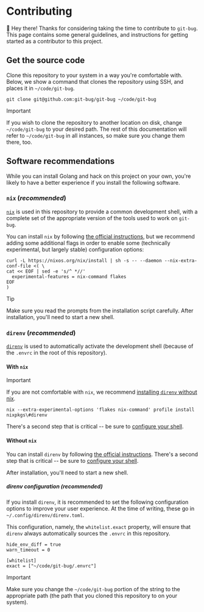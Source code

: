 # Contributing

:wave: Hey there! Thanks for considering taking the time to contribute to
`git-bug`. This page contains some general guidelines, and instructions for
getting started as a contributor to this project.

## Get the source code

Clone this repository to your system in a way you're comfortable with. Below, we
show a command that clones the repository using SSH, and places
it in `~/code/git-bug`.

```
git clone git@github.com:git-bug/git-bug ~/code/git-bug
```

> [!IMPORTANT]
> If you wish to clone the repository to another location on disk, change
> `~/code/git-bug` to your desired path. The rest of this documentation will
> refer to `~/code/git-bug` in all instances, so make sure you change them
> there, too.

## Software recommendations

While you can install Golang and hack on this project on your own, you're likely
to have a better experience if you install the following software.

### <a name="install-nix"></a> `nix` (_recommended_)

[`nix`][install/nix] is used in this repository to provide a common development
shell, with a complete set of the appropriate version of the tools used to work
on `git-bug`.

You can install `nix` by following [the official instructions][install/nix], but
we recommend adding some additional flags in order to enable some (technically
experimental, but largely stable) configuration options:

```
curl -L https://nixos.org/nix/install | sh -s -- --daemon --nix-extra-conf-file <( \
cat << EOF | sed -e 's/^ *//'
  experimental-features = nix-command flakes
EOF
)
```

> [!TIP]
> Make sure you read the prompts from the installation script carefully. After
> installation, you'll need to start a new shell.

### <a name="install-direnv"></a> `direnv` (_recommended_)

[`direnv`][install/direnv] is used to automatically activate the development
shell (because of the `.envrc` in the root of this repository).

#### <a name="install-direnv-with-nix"></a> With `nix`

> [!IMPORTANT]
> If you are not comfortable with `nix`, we recommend [installing `direnv`
> without nix][install/install-direnv-without-nix].

```
nix --extra-experimental-options 'flakes nix-command' profile install nixpkgs\#direnv
```

There's a second step that is critical -- be sure to [configure your
shell][install/direnv/shell].

#### <a name="install-direnv-without-nix"></a> Without `nix`

You can install `direnv` by following [the official
instructions][install/direnv]. There's a second step that is critical -- be sure
to [configure your shell][install/direnv/shell].

After installation, you'll need to start a new shell.

##### <a name="direnv-config"></a> direnv configuration (_recommended_)

If you install `direnv`, it is recommended to set the following configuration
options to improve your user experience. At the time of writing, these go in
`~/.config/direnv/direnv.toml`.

This configuration, namely, the `whitelist.exact` property, will ensure that
`direnv` always automatically sources the `.envrc` in this repository.

```
hide_env_diff = true
warn_timeout = 0

[whitelist]
exact = ["~/code/git-bug/.envrc"]
```

> [!IMPORTANT]
> Make sure you change the `~/code/git-bug` portion of the string to the
> appropriate path (the path that you cloned this repository to on your system).

[install/nix]: https://nix.dev/install-nix
[install/direnv]: https://github.com/direnv/direnv/blob/master/docs/installation.md
[install/direnv/shell]: https://github.com/direnv/direnv/blob/master/docs/hook.md
[install/install-direnv-without-nix]: #user-content-install-direnv-without-nix
